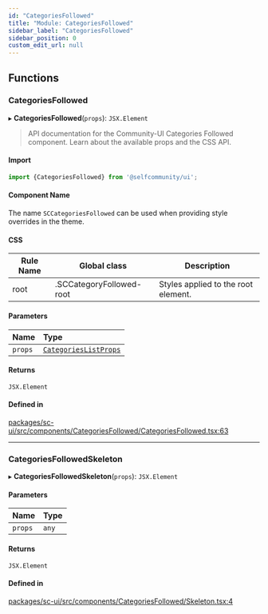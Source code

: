 ```yaml
---
id: "CategoriesFollowed"
title: "Module: CategoriesFollowed"
sidebar_label: "CategoriesFollowed"
sidebar_position: 0
custom_edit_url: null
---
```


## Functions

### CategoriesFollowed

▸ **CategoriesFollowed**(`props`): `JSX.Element`

> API documentation for the Community-UI Categories Followed component. Learn about the available props and the CSS API.

#### Import
```jsx
import {CategoriesFollowed} from '@selfcommunity/ui';
```
#### Component Name
The name `SCCategoriesFollowed` can be used when providing style overrides in the theme.

#### CSS

|Rule Name|Global class|Description|
|---|---|---|
|root|.SCCategoryFollowed-root|Styles applied to the root element.|

#### Parameters

| Name | Type |
| :------ | :------ |
| `props` | [`CategoriesListProps`](../interfaces/CategoriesSuggestion.CategoriesListProps) |

#### Returns

`JSX.Element`

#### Defined in

[packages/sc-ui/src/components/CategoriesFollowed/CategoriesFollowed.tsx:63](https://github.com/selfcommunity/community-ui/blob/cab08cf/packages/sc-ui/src/components/CategoriesFollowed/CategoriesFollowed.tsx#L63)

___

### CategoriesFollowedSkeleton

▸ **CategoriesFollowedSkeleton**(`props`): `JSX.Element`

#### Parameters

| Name | Type |
| :------ | :------ |
| `props` | `any` |

#### Returns

`JSX.Element`

#### Defined in

[packages/sc-ui/src/components/CategoriesFollowed/Skeleton.tsx:4](https://github.com/selfcommunity/community-ui/blob/cab08cf/packages/sc-ui/src/components/CategoriesFollowed/Skeleton.tsx#L4)
